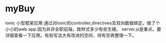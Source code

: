# myBuy
ionic 小型框架应用
通过对ionic的controller,directives及双向数据绑定。做了个小小的web app.因为并非全职前端，故样式多少有些生硬。
server.js是重点。要详细查看一下应用。有些写法大有改进的空间，待有空再整理一下。
